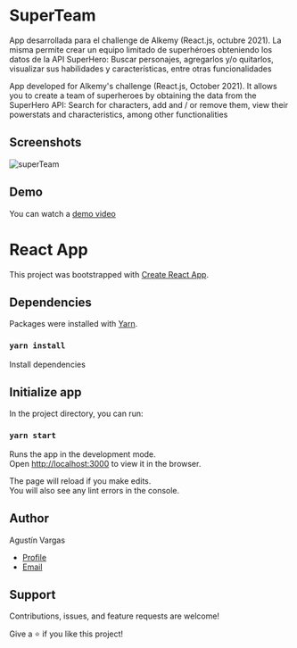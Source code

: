 <h1>SuperTeam</h1>
<p>App desarrollada para el challenge de Alkemy (React.js, octubre 2021). La misma permite crear un equipo limitado de superhéroes obteniendo los datos de la API SuperHero: Buscar personajes, agregarlos y/o quitarlos, visualizar sus habilidades y características, entre otras funcionalidades</p>
<p>App developed for Alkemy's challenge (React.js, October 2021). It allows you to create a team of superheroes by obtaining the data from the SuperHero API: Search for characters, add and / or remove them, view their powerstats and characteristics, among other functionalities</p>

## Screenshots

![superTeam](https://res.cloudinary.com/dp2no7dm6/image/upload/v1635309527/alkemi%20challenge/SuperTeam_2_cajbge.gif)

## Demo

You can watch a [demo video](https://res.cloudinary.com/dp2no7dm6/video/upload/v1635305706/alkemi%20challenge/SuperTeam_ftfnog.mp4)

# React App

This project was bootstrapped with [Create React App](https://github.com/facebook/create-react-app).

## Dependencies

Packages were installed with [Yarn](https://classic.yarnpkg.com/en/).

### `yarn install`

Install dependencies

## Initialize app

In the project directory, you can run:

### `yarn start`

Runs the app in the development mode.\
Open [http://localhost:3000](http://localhost:3000) to view it in the browser.

The page will reload if you make edits.\
You will also see any lint errors in the console.

## Author

Agustín Vargas

- [Profile](https://github.com/agustinvargas/ "Agustín Vargas")
- [Email](mailto:agustinvargas93@gmail.com?subject=Hi "Hi!")

## Support

Contributions, issues, and feature requests are welcome!

Give a ⭐️ if you like this project!

